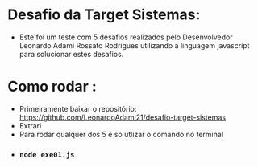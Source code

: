 # Desafio da Target Sistemas:
- Este foi um teste com 5 desafios realizados pelo Desenvolvedor Leonardo Adami Rossato Rodrigues utilizando a linguagem javascript para solucionar estes desafios.

# Como rodar :
- Primeiramente baixar o repositório: https://github.com/LeonardoAdami21/desafio-target-sistemas
- Extrari
- Para rodar qualquer dos 5 é so utlizar o comando no terminal
- ### `node exe01.js` ##

